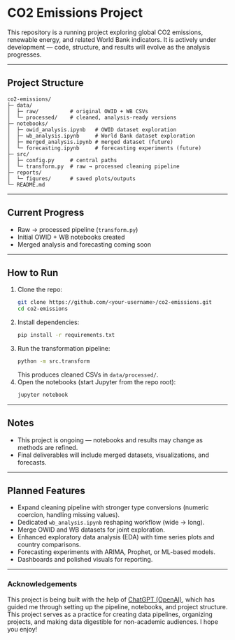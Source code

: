 # CO2 Emissions Project

This repository is a running project exploring global CO2 emissions, renewable energy, and related World Bank indicators.  It is actively under development — code, structure, and results will evolve as the analysis progresses.  

---

## Project Structure
```
co2-emissions/
├─ data/
│  ├─ raw/          # original OWID + WB CSVs
│  └─ processed/    # cleaned, analysis-ready versions
├─ notebooks/
│  ├─ owid_analysis.ipynb   # OWID dataset exploration
│  ├─ wb_analysis.ipynb     # World Bank dataset exploration
│  ├─ merged_analysis.ipynb # merged dataset (future)
│  └─ forecasting.ipynb     # forecasting experiments (future)
├─ src/
│  ├─ config.py     # central paths
│  └─ transform.py  # raw → processed cleaning pipeline
├─ reports/
│  └─ figures/      # saved plots/outputs
└─ README.md
```

---

## Current Progress
- Raw → processed pipeline (`transform.py`)  
- Initial OWID + WB notebooks created  
- Merged analysis and forecasting coming soon  

---

## How to Run
1. Clone the repo:
   ```bash
   git clone https://github.com/<your-username>/co2-emissions.git
   cd co2-emissions
   ```
2. Install dependencies:
   ```bash
   pip install -r requirements.txt
   ```
3. Run the transformation pipeline:
   ```bash
   python -m src.transform
   ```
   This produces cleaned CSVs in `data/processed/`.
4. Open the notebooks (start Jupyter from the repo root):
   ```bash
   jupyter notebook
   ```

---

## Notes
- This project is ongoing — notebooks and results may change as methods are refined.  
- Final deliverables will include merged datasets, visualizations, and forecasts.  

---

## Planned Features
- Expand cleaning pipeline with stronger type conversions (numeric coercion, handling missing values).  
- Dedicated `wb_analysis.ipynb` reshaping workflow (wide → long).  
- Merge OWID and WB datasets for joint exploration.  
- Enhanced exploratory data analysis (EDA) with time series plots and country comparisons.  
- Forecasting experiments with ARIMA, Prophet, or ML-based models.  
- Dashboards and polished visuals for reporting.  

---

### Acknowledgements
This project is being built with the help of [ChatGPT (OpenAI)](https://chat.openai.com), which has guided me through setting up the pipeline, notebooks, and project structure. This project serves as a practice for creating data pipelines, organizing projects, and making data digestible for non-academic audiences. I hope you enjoy!
